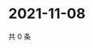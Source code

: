 # 2021-11-08

共 0 条

<!-- BEGIN WEIBO -->
<!-- 最后更新时间 Mon Nov 08 2021 17:14:56 GMT+0800 (China Standard Time) -->

<!-- END WEIBO -->
